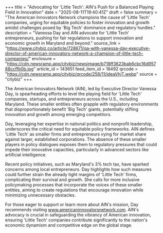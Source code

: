 +++
title = "Advocating for 'Little Tech': AIN's Push for a Balanced Playing Field in Innovation"
date = "2025-08-11T19:40:41Z"
draft = false
summary = "The American Innovators Network champions the cause of 'Little Tech' companies, urging for equitable policies to foster innovation and growth amidst challenges posed by 'Big Tech' dominance and regulatory hurdles."
description = "Vanessa Day and AIN advocate for 'Little Tech' entrepreneurs, pushing for fair regulations to support innovation and economic growth in Maryland and beyond."
source_link = "https://www.citybiz.co/article/728671/qa-with-vanessa-day-executive-director-of-american-innovators-network-a-champion-of-little-tech-companies/"
enclosure = "https://cdn.newsramp.app/citybiz/newsimage/b718ff3623bab6cbc16d95788ccffb0b.jpg"
article_id = 143651
feed_item_id = 18492
qrcode = "https://cdn.newsramp.app/citybiz/qrcode/258/11/ideaVhjT.webp"
source = "citybiz"
+++

<p>The American Innovators Network (AIN), led by Executive Director Vanessa Day, is spearheading efforts to level the playing field for 'Little Tech' companies, startups, and entrepreneurs across the U.S., including Maryland. These smaller entities often grapple with regulatory environments that disproportionately benefit 'Big Tech' giants, potentially stifling innovation and growth among emerging competitors.</p><p>Day, leveraging her expertise in national politics and nonprofit leadership, underscores the critical need for equitable policy frameworks. AIN defines 'Little Tech' as smaller firms and entrepreneurs vying for market share against larger, established corporations. The absence of these smaller players in policy dialogues exposes them to regulatory pressures that could impede their innovative capacities, particularly in advanced sectors like artificial intelligence.</p><p>Recent policy initiatives, such as Maryland's 3% tech tax, have sparked concerns among local entrepreneurs. Day highlights how such measures could further strain the already tight margins of 'Little Tech' firms, complicating their survival and growth. She calls for more inclusive policymaking processes that incorporate the voices of these smaller entities, aiming to create regulations that encourage innovation while minimizing unnecessary obstacles.</p><p>For those eager to support or learn more about AIN's mission, Day recommends visiting <a href='https://www.americaninnovatorsnetwork.com' rel='nofollow' target='_blank'>www.americaninnovatorsnetwork.com</a>. AIN's advocacy is crucial in safeguarding the vibrancy of American innovation, ensuring 'Little Tech' companies contribute significantly to the nation's economic dynamism and competitive edge on the global stage.</p>